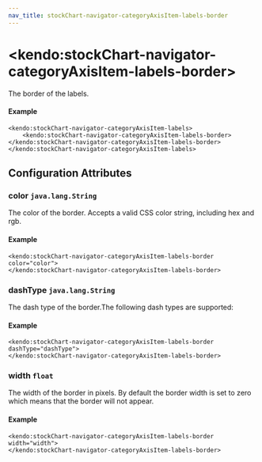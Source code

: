 ```yaml
---
nav_title: stockChart-navigator-categoryAxisItem-labels-border
---
```


# \<kendo:stockChart-navigator-categoryAxisItem-labels-border\>

The border of the labels.

#### Example
    <kendo:stockChart-navigator-categoryAxisItem-labels>
        <kendo:stockChart-navigator-categoryAxisItem-labels-border></kendo:stockChart-navigator-categoryAxisItem-labels-border>
    </kendo:stockChart-navigator-categoryAxisItem-labels>

## Configuration Attributes

### color `java.lang.String`

The color of the border. Accepts a valid CSS color string, including hex and rgb.

#### Example
    <kendo:stockChart-navigator-categoryAxisItem-labels-border color="color">
    </kendo:stockChart-navigator-categoryAxisItem-labels-border>

### dashType `java.lang.String`

The dash type of the border.The following dash types are supported:

#### Example
    <kendo:stockChart-navigator-categoryAxisItem-labels-border dashType="dashType">
    </kendo:stockChart-navigator-categoryAxisItem-labels-border>

### width `float`

The width of the border in pixels. By default the border width is set to zero which means that the border will not appear.

#### Example
    <kendo:stockChart-navigator-categoryAxisItem-labels-border width="width">
    </kendo:stockChart-navigator-categoryAxisItem-labels-border>

